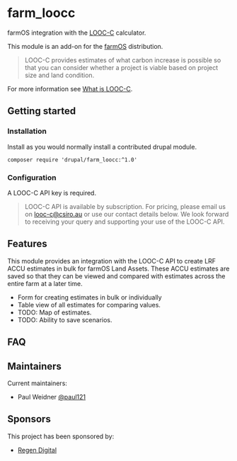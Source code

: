 <!---
Full module name and description.
-->
# farm_loocc
farmOS integration with the [LOOC-C](https://looc-c.farm/) calculator.

This module is an add-on for the [farmOS](http://drupal.org/project/farm)
distribution.

> LOOC-C provides estimates of what carbon increase is possible so that you
> can consider whether a project is viable based on project size and land
> condition.

For more information see [What is LOOC-C](https://looc-c.farm/about).

<!---
Geting started.
-->
## Getting started

<!---
Document installation steps.
-->
### Installation

Install as you would normally install a contributed drupal module.

```
composer require 'drupal/farm_loocc:^1.0'
```

### Configuration

A LOOC-C API key is required.

> LOOC-C API is available by subscription. For pricing, please email us on
> looc-c@csiro.au or use our contact details below. We look forward to
> receiving your query and supporting your use of the LOOC-C API.

<!---
Document features the module provides.
-->
## Features

This module provides an integration with the LOOC-C API to create LRF ACCU
estimates in bulk for farmOS Land Assets. These ACCU estimates are saved so
that they can be viewed and compared with estimates across the entire farm at a
later time.

- Form for creating estimates in bulk or individually
- Table view of all estimates for comparing values.
- TODO: Map of estimates.
- TODO: Ability to save scenarios.

<!---
It might be nice to include a FAQ.
-->
## FAQ

<!---
Include maintainers.
-->
## Maintainers

Current maintainers:
- Paul Weidner [@paul121](https://github.com/paul121)

<!---
Include sponsors.
-->
## Sponsors
This project has been sponsored by:
- [Regen Digital](https://regenfarmersmutual.com/regendigital/)
